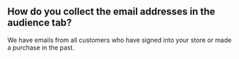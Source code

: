 ## How do you collect the email addresses in the audience tab?

We have emails from all customers who have signed into your store or made a purchase in the past.
